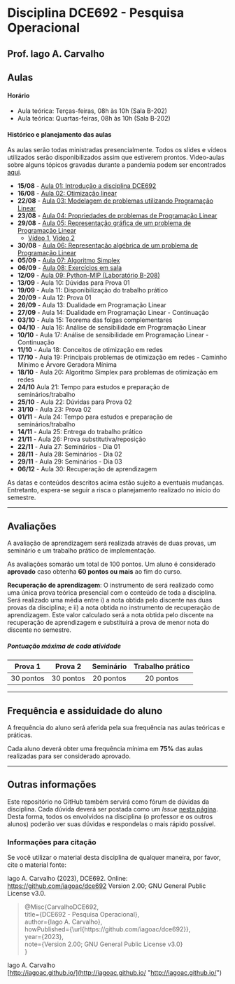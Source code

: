 # Disciplina DCE692 - Pesquisa Operacional

## Prof. Iago A. Carvalho

## Aulas

#### Horário

  - Aula teórica: Terças-feiras, 08h às 10h (Sala B-202)
  - Aula teórica: Quartas-feiras, 08h às 10h (Sala B-202)
 
#### Histórico e planejamento das aulas

As aulas serão todas ministradas presencialmente. Todos os slides e vídeos utilizados serão disponibilizados assim que estiverem prontos. Video-aulas sobre alguns tópicos gravadas  durante a pandemia podem ser encontrados [aqui](https://github.com/iagoac/dce692/tree/main/2021).

  - **15/08** - [Aula 01: Introdução a disciplina DCE692](https://github.com/iagoac/dce692/blob/main/slides/aula_01.pdf)
  - **16/08** - [Aula 02: Otimização linear](https://github.com/iagoac/dce692/blob/main/slides/aula_02.pdf)
  - **22/08** - [Aula 03: Modelagem de problemas utilizando Programação Linear](https://github.com/iagoac/dce692/blob/main/slides/aula_03.pdf)
  - **23/08** - [Aula 04: Propriedades de problemas de Programação Linear](https://github.com/iagoac/dce692/blob/main/slides/aula_04.pdf)
  - **29/08** - [Aula 05: Representação gráfica de um problema de Programação Linear](https://github.com/iagoac/dce692/blob/main/slides/aula_05.pdf)
    - [Vídeo 1](https://www.youtube.com/watch?v=0QwcirNrU3E&ab_channel=Andr%C3%A9Brochi), [Vídeo 2](https://www.youtube.com/watch?v=sQdRu4eu910&ab_channel=Matusal%C3%A9mVieiraMartins)
  - **30/08** - [Aula 06: Representação algébrica de um problema de Programação Linear](https://github.com/iagoac/dce692/blob/main/slides/aula_06.pdf)
  - **05/09** - [Aula 07: Algoritmo Simplex](https://github.com/iagoac/dce692/blob/main/slides/aula_07.pdf)
  - **06/09** - [Aula 08: Exercícios em sala](https://github.com/iagoac/dce692/blob/main/slides/aula_08.pdf)
  - **12/09** - [Aula 09: Python-MIP (Laboratório B-208)]([https://github.com/iagoac/dce692/python-mip](https://github.com/iagoac/dce692/tree/main/python-mip))
  - **13/09** - Aula 10: Dúvidas para Prova 01
  - **19/09** - Aula 11: Disponibilização do trabalho prático
  - **20/09** - Aula 12: Prova 01
  - **26/09** - Aula 13: Dualidade em Programação Linear
  - **27/09** - Aula 14: Dualidade em Programação Linear - Continuação
  - **03/10** - Aula 15: Teorema das folgas complementares
  - **04/10** - Aula 16: Análise de sensibilidade em Programação Linear
  - **10/10** - Aula 17: Análise de sensibilidade em Programação Linear - Continuação
  - **11/10** - Aula 18: Conceitos de otimização em redes
  - **17/10** - Aula 19: Principais problemas de otimização em redes - Caminho Mínimo e Árvore Geradora Mínima
  - **18/10** - Aula 20: Algoritmo Simplex para problemas de otimização em redes
  - **24/10**   Aula 21: Tempo para estudos e preparação de seminários/trabalho
  - **25/10** - Aula 22: Dúvidas para Prova 02
  - **31/10** - Aula 23: Prova 02
  - **01/11** - Aula 24: Tempo para estudos e preparação de seminários/trabalho
  - **14/11** - Aula 25: Entrega do trabalho prático
  - **21/11** - Aula 26: Prova substitutiva/reposição
  - **22/11** - Aula 27: Seminários - Dia 01
  - **28/11** - Aula 28: Seminários - Dia 02
  - **29/11** - Aula 29: Seminários - Dia 03
  - **06/12** - Aula 30: Recuperação de aprendizagem

As datas e conteúdos descritos acima estão sujeito a eventuais mudanças. 
Entretanto, espera-se seguir a risca o planejamento realizado no início do semestre.

---

## Avaliações

A avaliação de aprendizagem será realizada através de duas provas, um seminário e um trabalho prático de implementação.  

As avaliações somarão um total de 100 pontos. Um aluno é considerado **aprovado** caso obtenha **60 pontos ou mais** ao fim do curso.

**Recuperação de aprendizagem**: O instrumento de  será realizado como uma única prova teórica presencial com o conteúdo de toda a disciplina. Será realizado uma média entre i) a nota obtida pelo discente nas duas provas da disciplina; e ii) a nota obtida no instrumento de recuperação de aprendizagem. Este valor calculado será a nota obtida pelo discente na recuperação de aprendizagem e substituirá a prova de menor nota do discente no semestre. 

##### Pontuação máxima de cada atividade
| Prova 1  | Prova 2  |  Seminário  | Trabalho prático  | 
| :------------: | :------------: | :------------: | :------------: |
| 30 pontos  | 30 pontos  | 20 pontos  | 20 pontos  |

---

## Frequência e assiduidade do aluno

A frequência do aluno será aferida pela sua frequência nas aulas teóricas e práticas.

Cada aluno deverá obter uma frequência mínima em **75%** das aulas realizadas para ser considerado aprovado.

---

## Outras informações

Este repositório no GitHub também servirá como fórum de dúvidas da disciplina. Cada dúvida deverá ser postada como um *Issue* [nesta página](https://github.com/iagoac/dce692/issues). Desta forma, todos os envolvidos na disciplina (o professor e os outros alunos) poderão ver suas dúvidas e respondelas o mais rápido possível.

### Informações para citação

Se você utilizar o material desta disciplina de qualquer maneira, por favor, cite o material fonte:

Iago A. Carvalho (2023), DCE692. Online: https://github.com/iagoac/dce692 Version 2.00; GNU General Public License v3.0.


> @Misc{CarvalhoDCE692,  
title={DCE692 - Pesquisa Operacional},  
author={Iago A. Carvalho},   
howPublished={\url{https&#58;//github\.com/iagoac/dce692}},  
year={2023},  
note={Version 2.00; GNU General Public License v3.0}  
}


Iago A. Carvalho  
[http://iagoac.github.io/](http://iagoac.github.io/ "http://iagoac.github.io/")
